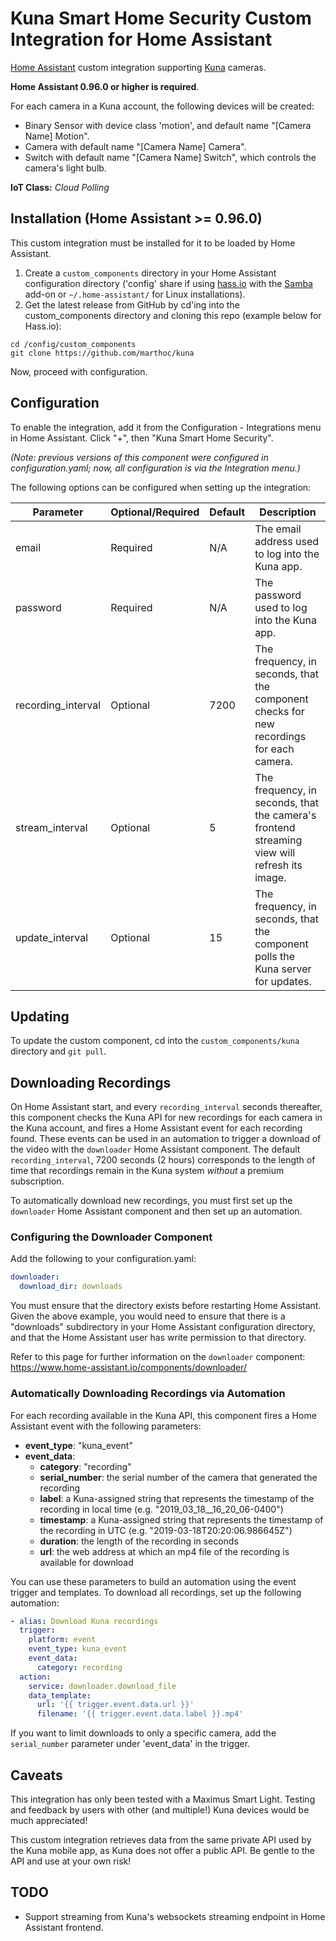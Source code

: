 # Kuna Smart Home Security Custom Integration for Home Assistant

[Home Assistant](https://home-assistant.io/) custom integration supporting [Kuna](www.getkuna.com) cameras.

**Home Assistant 0.96.0 or higher is required**.

For each camera in a Kuna account, the following devices will be created:

- Binary Sensor with device class 'motion', and default name "[Camera Name] Motion".
- Camera with default name "[Camera Name] Camera".
- Switch with default name "[Camera Name] Switch", which controls the camera's light bulb.

**IoT Class:** _Cloud Polling_

## Installation (Home Assistant >= 0.96.0)
This custom integration must be installed for it to be loaded by Home Assistant.

1. Create a `custom_components` directory in your Home Assistant configuration directory ('config' share if using [hass.io](https://home-assistant.io/hassio/) with the [Samba](https://home-assistant.io/addons/samba/) add-on or `~/.home-assistant/` for Linux installations).
1. Get the latest release from GitHub by cd'ing into the custom_components directory and cloning this repo (example below for Hass.io):
```
cd /config/custom_components
git clone https://github.com/marthoc/kuna
```

Now, proceed with configuration.

## Configuration

To enable the integration, add it from the Configuration - Integrations menu in Home Assistant. Click "+", then "Kuna Smart Home Security".

_(Note: previous versions of this component were configured in configuration.yaml; now, all configuration is via the Integration menu.)_

The following options can be configured when setting up the integration:

| Parameter | Optional/Required | Default | Description |
|------------------|-------------------|---------|-------------|
| email            | Required          | N/A     | The email address used to log into the Kuna app. |
| password         | Required          | N/A     | The password used to log into the Kuna app. |
| recording_interval | Optional        | 7200    | The frequency, in seconds, that the component checks for new recordings for each camera. |
| stream_interval  | Optional          | 5       | The frequency, in seconds, that the camera's frontend streaming view will refresh its image. |
| update_interval  | Optional          | 15      | The frequency, in seconds, that the component polls the Kuna server for updates. |


## Updating

To update the custom component, cd into the `custom_components/kuna` directory and `git pull`.

## Downloading Recordings

On Home Assistant start, and every `recording_interval` seconds thereafter, this component checks the Kuna API for new recordings for each camera in the Kuna account, and fires a Home Assistant event for each recording found. These events can be used in an automation to trigger a download of the video with the `downloader` Home Assistant component. The default `recording_interval`, 7200 seconds (2 hours) corresponds to the length of time that recordings remain in the Kuna system _without_ a premium subscription.

To automatically download new recordings, you must first set up the `downloader` Home Assistant component and then set up an automation.

### Configuring the Downloader Component

Add the following to your configuration.yaml:

```yaml
downloader:
  download_dir: downloads
```
You must ensure that the directory exists before restarting Home Assistant. Given the above example, you would need to ensure that there is a "downloads" subdirectory in your Home Assistant configuration directory, and that the Home Assistant user has write permission to that directory.

Refer to this page for further information on the `downloader` component: https://www.home-assistant.io/components/downloader/

### Automatically Downloading Recordings via Automation

For each recording available in the Kuna API, this component fires a Home Assistant event with the following parameters:

- **event_type**: "kuna_event"   
- **event_data**:
  - **category**: "recording"
  - **serial_number**: the serial number of the camera that generated the recording
  - **label**: a Kuna-assigned string that represents the timestamp of the recording in local time (e.g. "2019_03_18__16_20_06-0400")
  - **timestamp**: a Kuna-assigned string that represents the timestamp of the recording in UTC (e.g. "2019-03-18T20:20:06.986645Z")
  - **duration**: the length of the recording in seconds
  - **url**: the web address at which an mp4 file of the recording is available for download


You can use these parameters to build an automation using the event trigger and templates. To download all recordings, set up the following automation:

```yaml
- alias: Download Kuna recordings
  trigger:
    platform: event
    event_type: kuna_event
    event_data:
      category: recording
  action:
    service: downloader.download_file
    data_template:
      url: '{{ trigger.event.data.url }}'
      filename: '{{ trigger.event.data.label }}.mp4'
```

If you want to limit downloads to only a specific camera, add the `serial_number` parameter under 'event_data' in the trigger.


## Caveats

This integration has only been tested with a Maximus Smart Light. Testing and feedback by users with other (and multiple!) Kuna devices would be much appreciated!

This custom integration retrieves data from the same private API used by the Kuna mobile app, as Kuna does not offer a public API. Be gentle to the API and use at your own risk!

## TODO

- Support streaming from Kuna's websockets streaming endpoint in Home Assistant frontend.